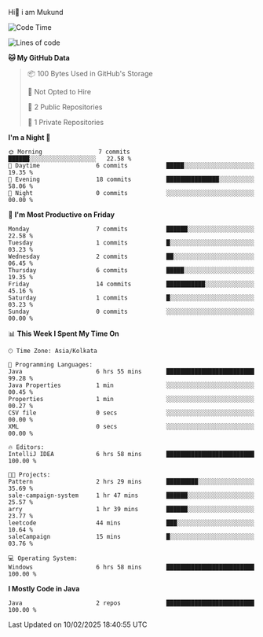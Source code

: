   Hi👋 i am Mukund
<!--
**MukundAkabari/MukundAkabari** is a ✨ _special_ ✨ repository because its `README.md` (this file) appears on your GitHub profile.

Here are some ideas to get you started:

- 🔭 I’m currently working Java
- 🌱 I’m currently learning Sping booy ,Java  ...

<!--START_SECTION:waka-->
![Code Time](http://img.shields.io/badge/Code%20Time-25%20hrs%2028%20mins-blue)

![Lines of code](https://img.shields.io/badge/From%20Hello%20World%20I%27ve%20Written-3.3%20thousand%20lines%20of%20code-blue)

**🐱 My GitHub Data** 

> 📦 100 Bytes Used in GitHub's Storage 
 > 
> 🚫 Not Opted to Hire
 > 
> 📜 2 Public Repositories 
 > 
> 🔑 1 Private Repositories 
 > 
**I'm a Night 🦉** 

```text
🌞 Morning                7 commits           ██████░░░░░░░░░░░░░░░░░░░   22.58 % 
🌆 Daytime                6 commits           █████░░░░░░░░░░░░░░░░░░░░   19.35 % 
🌃 Evening                18 commits          ███████████████░░░░░░░░░░   58.06 % 
🌙 Night                  0 commits           ░░░░░░░░░░░░░░░░░░░░░░░░░   00.00 % 
```
📅 **I'm Most Productive on Friday** 

```text
Monday                   7 commits           ██████░░░░░░░░░░░░░░░░░░░   22.58 % 
Tuesday                  1 commits           █░░░░░░░░░░░░░░░░░░░░░░░░   03.23 % 
Wednesday                2 commits           ██░░░░░░░░░░░░░░░░░░░░░░░   06.45 % 
Thursday                 6 commits           █████░░░░░░░░░░░░░░░░░░░░   19.35 % 
Friday                   14 commits          ███████████░░░░░░░░░░░░░░   45.16 % 
Saturday                 1 commits           █░░░░░░░░░░░░░░░░░░░░░░░░   03.23 % 
Sunday                   0 commits           ░░░░░░░░░░░░░░░░░░░░░░░░░   00.00 % 
```


📊 **This Week I Spent My Time On** 

```text
🕑︎ Time Zone: Asia/Kolkata

💬 Programming Languages: 
Java                     6 hrs 55 mins       █████████████████████████   99.28 % 
Java Properties          1 min               ░░░░░░░░░░░░░░░░░░░░░░░░░   00.45 % 
Properties               1 min               ░░░░░░░░░░░░░░░░░░░░░░░░░   00.27 % 
CSV file                 0 secs              ░░░░░░░░░░░░░░░░░░░░░░░░░   00.00 % 
XML                      0 secs              ░░░░░░░░░░░░░░░░░░░░░░░░░   00.00 % 

🔥 Editors: 
IntelliJ IDEA            6 hrs 58 mins       █████████████████████████   100.00 % 

🐱‍💻 Projects: 
Pattern                  2 hrs 29 mins       █████████░░░░░░░░░░░░░░░░   35.69 % 
sale-campaign-system     1 hr 47 mins        ██████░░░░░░░░░░░░░░░░░░░   25.57 % 
arry                     1 hr 39 mins        ██████░░░░░░░░░░░░░░░░░░░   23.77 % 
leetcode                 44 mins             ███░░░░░░░░░░░░░░░░░░░░░░   10.64 % 
saleCampaign             15 mins             █░░░░░░░░░░░░░░░░░░░░░░░░   03.76 % 

💻 Operating System: 
Windows                  6 hrs 58 mins       █████████████████████████   100.00 % 
```

**I Mostly Code in Java** 

```text
Java                     2 repos             █████████████████████████   100.00 % 
```




 Last Updated on 10/02/2025 18:40:55 UTC
<!--END_SECTION:waka-->
